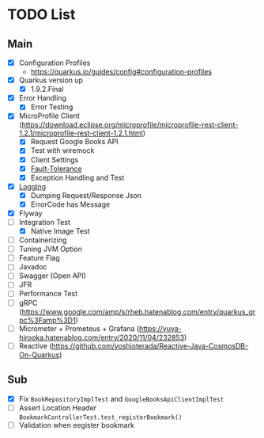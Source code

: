 # TODO List

## Main
- [x] Configuration Profiles
    - https://quarkus.io/guides/config#configuration-profiles
- [x] Quarkus version up
    - [x] 1.9.2.Final
- [x] Error Handling
    - [x] Error Testing
- [x] MicroProfile Client (https://download.eclipse.org/microprofile/microprofile-rest-client-1.2.1/microprofile-rest-client-1.2.1.html)
    - [x] Request Google Books API
    - [x] Test with wiremock
    - [x] Client Settings
    - [x] [Fault-Tolerance](https://quarkus.io/guides/microprofile-fault-tolerance)
    - [x] Exception Handling and Test
- [x] [Logging](https://quarkus.io/guides/logging)
    - [x] Dumping Request/Response Json
    - [x] ErrorCode has Message
- [x] Flyway
- [ ] Integration Test
    - [x] Native Image Test
- [ ] Containerizing
- [ ] Tuning JVM Option 
- [ ] Feature Flag
- [ ] Javadoc
- [ ] Swagger (Open API)
- [ ] JFR
- [ ] Performance Test
- [ ] gRPC (https://www.google.com/amp/s/rheb.hatenablog.com/entry/quarkus_grpc%3Famp%3D1)
- [ ] Micrometer + Prometeus + Grafana (https://yuya-hirooka.hatenablog.com/entry/2020/11/04/232853)
- [ ] Reactive (https://github.com/yoshioterada/Reactive-Java-CosmosDB-On-Quarkus)

## Sub
- [x] Fix `BookRepositoryImplTest` and `GoogleBooksApiClientImplTest`
- [ ] Assert Location Header `BookmarkControllerTest.test_registerBookmark()`
- [ ] Validation when eegister bookmark
